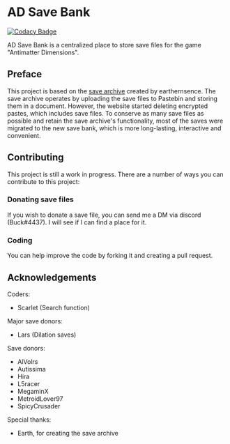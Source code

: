 # AD Save Bank

[![Codacy Badge](https://api.codacy.com/project/badge/Grade/c4ecfb67fb474461be82697169379392)](https://app.codacy.com/gh/Buck4437/save-bank?utm_source=github.com&utm_medium=referral&utm_content=Buck4437/save-bank&utm_campaign=Badge_Grade_Settings)

AD Save Bank is a centralized place to store save files for the game "Antimatter Dimensions".

## Preface
This project is based on the [save archive](https://docs.google.com/document/d/1wkUvOwlFvTMCiTPvAjVNyuaILNRE6zoXms2S8R2RtA8/edit) created by earthernsence.
The save archive operates by uploading the save files to Pastebin and storing them in a document. However, the website started deleting encrypted pastes, which includes save files.
To conserve as many save files as possible and retain the save archive's functionality, most of the saves were migrated to the new save bank, which is more long-lasting, interactive and convenient.

## Contributing
This project is still a work in progress. There are a number of ways you can contribute to this project:

### Donating save files
If you wish to donate a save file, you can send me a DM via discord (Buck#4437). I will see if I can find a place for it.

### Coding
You can help improve the code by forking it and creating a pull request.

## Acknowledgements
Coders:
-   Scarlet (Search function)

Major save donors:
-   Lars (Dilation saves)

Save donors:
-   AlVolrs
-   Autissima
-   Hira
-   L5racer
-   MegaminX
-   MetroidLover97
-   SpicyCrusader

Special thanks:
-   Earth, for creating the save archive
